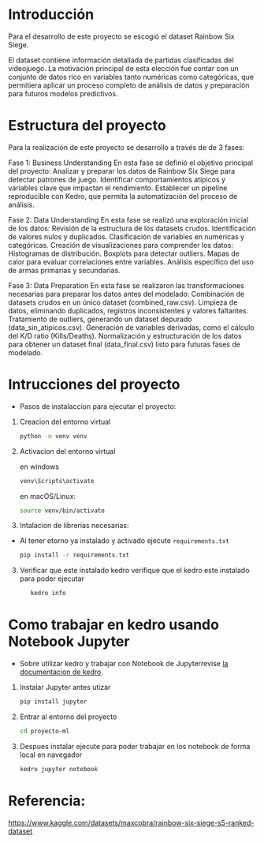 # Introducción
Para el desarrollo de este proyecto se escogió el dataset Rainbow Six Siege.

El dataset contiene información detallada de partidas clasificadas del videojuego. La motivación principal de esta elección fue contar con un conjunto de datos rico en variables tanto numéricas como categóricas, que permitiera aplicar un proceso completo de análisis de datos y preparación para futuros modelos predictivos.

# Estructura del proyecto
Para la realización de este proyecto se desarrollo a través de de 3 fases:

Fase 1: Business Understanding
En esta fase se definió el objetivo principal del proyecto:
Analizar y preparar los datos de Rainbow Six Siege para detectar patrones de juego.
Identificar comportamientos atípicos y variables clave que impactan el rendimiento.
Establecer un pipeline reproducible con Kedro, que permita la automatización del proceso de análisis.

Fase 2: Data Understanding
En esta fase se realizó una exploración inicial de los datos:
Revisión de la estructura de los datasets crudos.
Identificación de valores nulos y duplicados.
Clasificación de variables en numéricas y categóricas.
Creación de visualizaciones para comprender los datos:
Histogramas de distribución.
Boxplots para detectar outliers.
Mapas de calor para evaluar correlaciones entre variables.
Análisis específico del uso de armas primarias y secundarias.

Fase 3: Data Preparation
En esta fase se realizaron las transformaciones necesarias para preparar los datos antes del modelado:
Combinación de datasets crudos en un único dataset (combined_raw.csv).
Limpieza de datos, eliminando duplicados, registros inconsistentes y valores faltantes.
Tratamiento de outliers, generando un dataset depurado (data_sin_atipicos.csv).
Generación de variables derivadas, como el cálculo del K/D ratio (Kills/Deaths).
Normalización y estructuración de los datos para obtener un dataset final (data_final.csv) listo para futuras fases de modelado.

# Intrucciones del proyecto
- Pasos de instalaccion para ejecutar el proyecto:

1. Creacion del entorno virtual
   
    ```bash
    python -m venv venv
    ```
2. Activacion del entorno virtual
   
    en windows
     ```bash
     venv\Scripts\activate
     ```
  
     en macOS/Linux:
  
     ```bash
     source venv/bin/activate
     ```
4. Intalacion de librerias necesarias:
- Al tener etorno ya instalado y activado ejecute  `requirements.txt`
    ```bash
    pip install -r requirements.txt
    ```

3. Verificar que este instalado kedro
   verifique que el kedro este instalado para poder ejecutar
    ```bash
       kedro info
    ```

# Como trabajar en kedro usando Notebook Jupyter
- Sobre utilizar kedro y trabajar con Notebook de Jupyterrevise [la documentacion de kedro](https://docs.kedro.org/en/1.0.0/tutorials/notebooks_tutorial).

  
1. Instalar Jupyter antes utizar
    ```bash
    pip install jupyter
    ```
2. Entrar al entorno del proyecto
    ```bash
    cd proyecto-ml
    ```

3. Despues  instalar  ejecute para poder trabajar en los notebook de forma local en navegador
    ```bash
    kedro jupyter notebook
    ```


# Referencia: 
https://www.kaggle.com/datasets/maxcobra/rainbow-six-siege-s5-ranked-dataset


